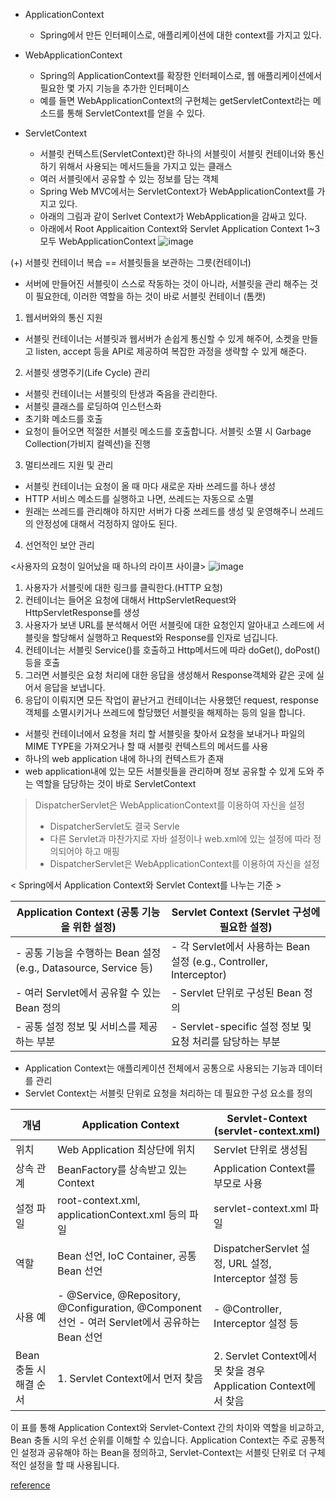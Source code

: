 - ApplicationContext
   - Spring에서 만든 인터페이스로, 애플리케이션에 대한 context를 가지고 있다.

- WebApplicationContext
    - Spring의 ApplicationContext를 확장한 인터페이스로, 웹 애플리케이션에서 필요한 몇 가지 기능을 추가한 인터페이스
    - 예를 들면 WebApplicationContext의 구현체는 getServletContext라는 메소드를 통해 ServletContext를 얻을 수 있다.
 
- ServletContext 
    - 서블릿 컨텍스트(ServletContext)란 하나의 서블릿이 서블릿 컨테이너와 통신하기 위해서 사용되는 메서드들을 가지고 있는 클래스 
    - 여러 서블릿에서 공유할 수 있는 정보를 담는 객체
    - Spring Web MVC에서는 ServletContext가 WebApplicationContext를 가지고 있다. 
    - 아래의 그림과 같이 Serlvet Context가 WebApplication을 감싸고 있다. 
    - 아래에서 Root Applicaition Context와 Servlet Application Context 1~3 모두 WebApplicationContext 
    ![image](https://img1.daumcdn.net/thumb/R1280x0/?scode=mtistory2&fname=https%3A%2F%2Fblog.kakaocdn.net%2Fdn%2FcCIMD8%2FbtqCtYkbnJu%2FKc3AMOZ2mBjkB3J1JcOQW0%2Fimg.png)

(+) 서블릿 컨테이너 복습 == 서블릿들을 보관하는 그릇(컨테이너)
- 서버에 만들어진 서블릿이 스스로 작동하는 것이 아니라, 서블릿을 관리 해주는 것이 필요한데, 이러한 역할을 하는 것이 바로 서블릿 컨테이너 (톰캣)
1. 웹서버와의 통신 지원
- 서블릿 컨테이너는 서블릿과 웹서버가 손쉽게 통신할 수 있게 해주어, 소켓을 만들고 listen, accept 등을 API로 제공하여 복잡한 과정을 생략할 수 있게 해준다.
2. 서블릿 생명주기(Life Cycle) 관리 
- 서블릿 컨테이너는 서블릿의 탄생과 죽음을 관리한다.
- 서블릿 클래스를 로딩하여 인스턴스화
- 초기화 메소드를 호출
- 요청이 들어오면 적절한 서블릿 메소드를 호출합니다.
서블릿 소멸 시 Garbage Collection(가비지 컬렉션)을 진행
3. 멀티쓰레드 지원 및 관리
- 서블릿 컨테이너는 요청이 올 때 마다 새로운 자바 쓰레드를 하나 생성
- HTTP 서비스 메소드를 실행하고 나면, 쓰레드는 자동으로 소멸
- 원래는 쓰레드를 관리해야 하지만 서버가 다중 쓰레드를 생성 및 운영해주니 쓰레드의 안정성에 대해서 걱정하지 않아도 된다.
4. 선언적인 보안 관리 

<사용자의 요청이 일어났을 때 하나의 라이프 사이클>
![image](https://img1.daumcdn.net/thumb/R1280x0/?scode=mtistory2&fname=https%3A%2F%2Fblog.kakaocdn.net%2Fdn%2FoXx2P%2FbtrkjXbwMwz%2FFlLyfDeValXnlRzO4iPwp0%2Fimg.png)
1. 사용자가 서블릿에 대한 링크를 클릭한다.(HTTP 요청)
2. 컨테이너는 들어온 요청에 대해서 HttpServletRequest와 HttpServletResponse를 생성
3. 사용자가 보낸 URL를 분석해서 어떤 서블릿에 대한 요청인지 알아내고 스레드에 서블릿을 할당해서 실행하고 Request와 Response를 인자로 넘깁니다.
4. 컨테이너는 서블릿 Service()를 호출하고 Http메서드에 따라 doGet(), doPost()등을 호출
5. 그러면 서블릿은 요청 처리에 대한 응답을 생성해서 Response객체와 같은 곳에 실어서 응답을 보냅니다.
6. 응답이 이뤄지면 모든 작업이 끝난거고 컨테이너는 사용했던 request, response 객체를 소멸시키거나 쓰레드에 할당했던 서블릿을 해제하는 등의 일을 합니다.
- 서블릿 컨테이너에서 요청을 처리 할 서블릿을 찾아서 요청을 보내거나 파일의 MIME TYPE을 가져오거나 할 때 서블릿 컨텍스트의 메서드를 사용 
- 하나의 web application 내에 하나의 컨텍스트가 존재
- web application내에 있는 모든 서블릿들을 관리하며 정보 공유할 수 있게 도와 주는 역할을 담당하는 것이 바로 ServletContext 

> DispatcherServlet은 WebApplicationContext를 이용하여 자신을 설정
> - DispatcherServlet도 결국 Servle
> - 다른 Servlet과 마찬가지로 자바 설정이나 web.xml에 있는 설정에 따라 정의되어야 하고 매핑
> - DispatcherServlet은 WebApplicationContext를 이용하여 자신을 설정 

< Spring에서 Application Context와 Servlet Context를 나누는 기준 >

| Application Context (공통 기능을 위한 설정)             | Servlet Context (Servlet 구성에 필요한 설정)                  |
|-------------------------------------------------------|----------------------------------------------------------------|
| - 공통 기능을 수행하는 Bean 설정 (e.g., Datasource, Service 등) | - 각 Servlet에서 사용하는 Bean 설정 (e.g., Controller, Interceptor) |
| - 여러 Servlet에서 공유할 수 있는 Bean 정의               | - Servlet 단위로 구성된 Bean 정의                                |
| - 공통 설정 정보 및 서비스를 제공하는 부분                 | - Servlet-specific 설정 정보 및 요청 처리를 담당하는 부분         |

- Application Context는 애플리케이션 전체에서 공통으로 사용되는 기능과 데이터를 관리
- Servlet Context는 서블릿 단위로 요청을 처리하는 데 필요한 구성 요소를 정의 

| 개념                              | Application Context                                   | Servlet-Context (servlet-context.xml)                 |
|-----------------------------------|--------------------------------------------------------|-------------------------------------------------------|
| 위치                              | Web Application 최상단에 위치                           | Servlet 단위로 생성됨                                |
| 상속 관계                        | BeanFactory를 상속받고 있는 Context                    | Application Context를 부모로 사용                   |
| 설정 파일                        | root-context.xml, applicationContext.xml 등의 파일   | servlet-context.xml 파일                             |
| 역할                              | Bean 선언, IoC Container, 공통 Bean 선언             | DispatcherServlet 설정, URL 설정, Interceptor 설정 등 |
| 사용 예                          | - @Service, @Repository, @Configuration, @Component 선언 - 여러 Servlet에서 공유하는 Bean 선언 | - @Controller, Interceptor 설정 등                   |
| Bean 충돌 시 해결 순서         | 1. Servlet Context에서 먼저 찾음                      | 2. Servlet Context에서 못 찾을 경우 Application Context에서 찾음 |

이 표를 통해 Application Context와 Servlet-Context 간의 차이와 역할을 비교하고, Bean 충돌 시의 우선 순위를 이해할 수 있습니다. Application Context는 주로 공통적인 설정과 공유해야 하는 Bean을 정의하고, Servlet-Context는 서블릿 단위로 더 구체적인 설정을 할 때 사용됩니다.

[reference](https://live-everyday.tistory.com/164)
